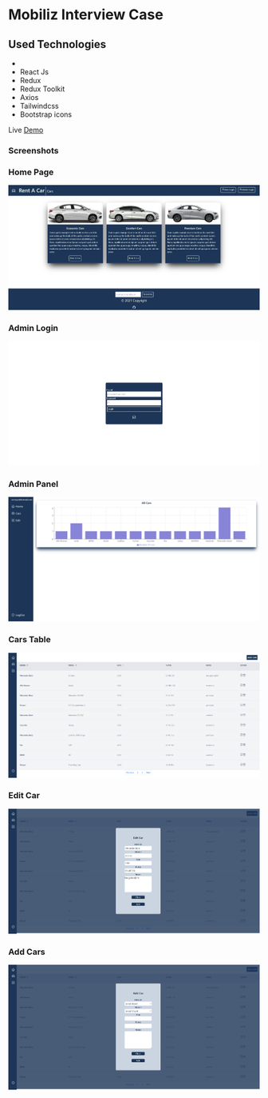 # Mobiliz Interview Case
## Used Technologies
- 
- React Js
- Redux
- Redux Toolkit
- Axios
- Tailwindcss
- Bootstrap icons

Live [Demo](https://mobiliz-task.netlify.app)

### Screenshots

### Home Page

![image](https://github.com/ismailboyaci/mobiliz-case/blob/main/images/home.png?raw=true)

### Admin Login

![image](https://github.com/ismailboyaci/mobiliz-case/blob/main/images/login.png?raw=true)

### Admin Panel

![image](https://github.com/ismailboyaci/mobiliz-case/blob/main/images/panel.png?raw=true)

### Cars Table

![image](https://github.com/ismailboyaci/mobiliz-case/blob/main/images/table.png?raw=true)

### Edit Car

![image](https://github.com/ismailboyaci/mobiliz-case/blob/main/images/edit.png?raw=true)

### Add Cars

![image](https://github.com/ismailboyaci/mobiliz-case/blob/main/images/add.png?raw=true)
